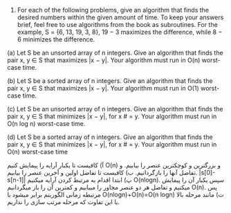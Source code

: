 1. For each of the following problems, give an algorithm that finds the desired numbers within the given amount of time. To keep your answers brief, feel free to use algorithms from the book as subroutines. For the example, S = {6, 13, 19, 3, 8}, 19 − 3 maximizes the difference, while 8 − 6 minimizes the difference.

(a) Let S be an unsorted array of n integers. Give an algorithm that finds the pair x, y ∈ S that maximizes |x − y|. Your algorithm must run in O(n) worst-case time.

(b) Let S be a sorted array of n integers. Give an algorithm that finds the pair x, y ∈ S that maximizes |x − y|. Your algorithm must run in O(1) worst-case time.

(c) Let S be an unsorted array of n integers. Give an algorithm that finds the pair x, y ∈ S that minimizes |x − y|, for x # = y. Your algorithm must run in O(n log n) worst-case time.

(d) Let S be a sorted array of n integers. Give an algorithm that finds the pair x, y ∈ S that minimizes |x − y|, for x # = y. Your algorithm must run in O(n) worst-case time


آ) کافیست تا یکبار آرایه را پیمایش کنیم O(n) و بزرگترین و کوچکترین عنصر را بیابیم. و تفاضل آنها را بازگردانیم.
ب) کافیست تا تفاضل اولین و آخرین عنصر را بیابیم. |s[0]-s[n-1]|
پ) ابتدا اقدام به مرتبط کردن آرایه میکنیم O(nlogn). سپس یکبار آن را پیمایش میکنیم و تفاضل هر دو عنصر مجاور را میبابیم و کمترین آن را باز میگردانیم O(n). پس مرتبطه زمانی الگوریتم برابر میشود با O(nlogn)+O(n)=O(n log⁡n)
ت) مانند مرحله بالا با این تفاوت که مرحله مرتب سازی را نداریم.
